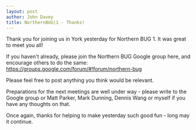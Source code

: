 ```yaml
---
layout: post
author: John Davey
title: NorthernBUG|1 - Thanks!
---
```


Thank you for joining us in York yesterday for Northern BUG 1. It was great to meet you all!

If you haven't already, please join the Northern BUG Google group here, and encourage others to do the same:
https://groups.google.com/forum/#!forum/northern-bug

Please feel free to post anything you think would be relevant.

Preparations for the next meetings are well under way - please write to the Google group or Matt Parker, Mark Dunning, Dennis Wang or myself if you have any thoughts on that.

Once again, thanks for helping to make yesterday such good fun - long may it continue.
